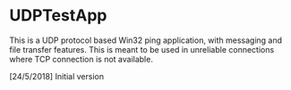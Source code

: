 # UDPTestApp

This is a UDP protocol based Win32 ping application, with messaging and file transfer features. This is meant to be used in unreliable connections where TCP connection is not available.

[24/5/2018] Initial version

